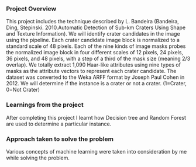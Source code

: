 ### Project Overview

 This project includes the technique described by L. Bandeira (Bandeira, Ding, Stepinski. 2010.Automatic Detection of Sub-km Craters Using Shape and Texture Information). We will identify crater candidates in the image using the pipeline. Each crater candidate image block is normalized to a standard scale of 48 pixels. Each of the nine kinds of image masks probes the normalized image block in four different scales of 12 pixels, 24 pixels, 36 pixels, and 48 pixels, with a step of a third of the mask size (meaning 2/3 overlap). We totally extract 1,090 Haar-like attributes using nine types of masks as the attribute vectors to represent each crater candidate. The dataset was converted to the Weka ARFF format by Joseph Paul Cohen in 2012. We will determine if the instance is a crater or not a crater. (1=Crater, 0=Not Crater)


### Learnings from the project

 After completing this project I learnt how Decision tree and Random Forest are used to determine a particular instance.


### Approach taken to solve the problem

 Various concepts of machine learning were taken into consideration by me while solving the problem.


